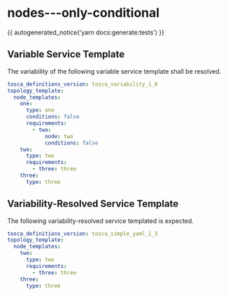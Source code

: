 # nodes---only-conditional

{{ autogenerated_notice('yarn docs:generate:tests') }}


## Variable Service Template

The variability of the following variable service template shall be resolved.

```yaml linenums="1"
tosca_definitions_version: tosca_variability_1_0
topology_template:
  node_templates:
    one:
      type: one
      conditions: false
      requirements:
        - two:
            node: two
            conditions: false
    two:
      type: two
      requirements:
        - three: three
    three:
      type: three
```




## Variability-Resolved Service Template

The following variability-resolved service templated is expected.

```yaml linenums="1"
tosca_definitions_version: tosca_simple_yaml_1_3
topology_template:
  node_templates:
    two:
      type: two
      requirements:
        - three: three
    three:
      type: three
```

